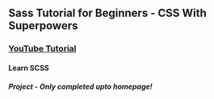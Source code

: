 ## Sass Tutorial for Beginners - CSS With Superpowers 

### [YouTube Tutorial](https://youtu.be/_a5j7KoflTs) 

#### Learn SCSS
##### Project - Only completed upto homepage!